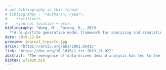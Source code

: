 ```yaml
---
# put bibliography in this format
# bibliograhpy : "<authors>, <year>.
#    **<title>**.
#    <journal location + etc>.
bibliography: "Wong, M., Farooq, B., 2020.
  **A bi-partite generative model framework for analyzing and simulating large scale multiple discrete-continuous travel behaviour data**. Transportation Research Part C: Emerging Technologies." # surround Title with **<title>**
date: 2019-12-04
preview: journal_trpartc.jpg
arxiv: "https://arxiv.org/abs/1901.06415"
link: "https://doi.org/10.1016/j.trc.2019.11.022"
abstract: "The emergence of data-driven demand analysis has led to the increased use of generative modelling to learn the probabilistic dependencies between random variables. Although their apparent use has mostly been limited to image recognition and classification in recent years, generative machine learning algorithms can be a powerful tool for travel behaviour research by replicating travel behaviour by the underlying properties of data structures. In this paper, we examine the use of generative machine learning approach for analyzing multiple discrete-continuous (MDC) travel behaviour data. We provide a plausible perspective of how we can exploit the use of machine learning techniques to interpret the underlying heterogeneities in the data. We show that generative models are conceptually similar to the choice selection behaviour process through information entropy and variational Bayesian inference. Without loss of generality, we consider a restricted Boltzmann machine (RBM) based algorithm with multiple discrete-continuous layers, formulated as a variational Bayesian inference optimization problem. We systematically describe the proposed machine learning algorithm and develop a process of analyzing travel behaviour data from a generative learning perspective. We show parameter stability from model analysis and simulation tests on an open dataset with multiple discrete-continuous dimensions from a data size of 293,330 observations. For interpretability, we derive the conditional probabilities, elasticities and perform statistical analysis on the latent variables. We show that our model can generate statistically similar data distributions for travel forecasting and prediction and performs better than purely discriminative methods in validation. Our results indicate that latent constructs in generative models can accurately represent the joint distribution consistently on MDC data."
bibtex: wf2020.bib
---
```

